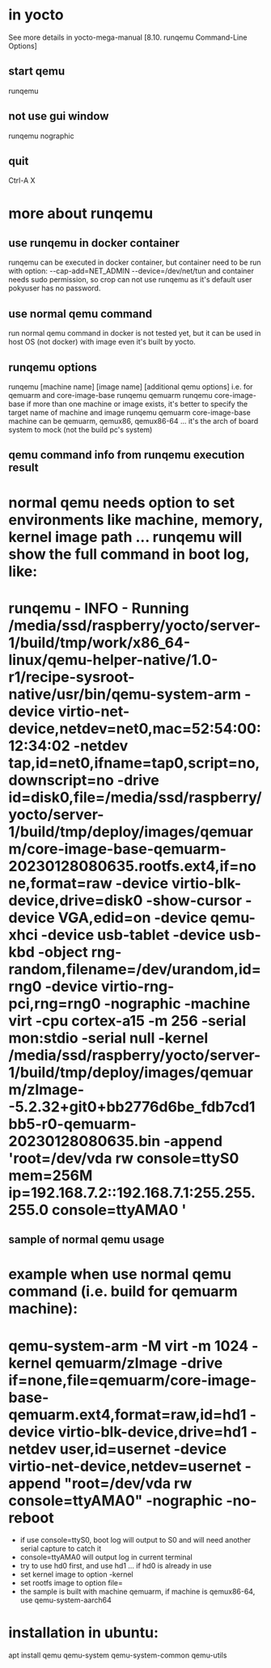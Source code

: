 # in yocto
See more details in yocto-mega-manual [8.10. runqemu Command-Line Options]
## start qemu
runqemu
## not use gui window
runqemu nographic
## quit
Ctrl-A X

# more about runqemu
## use runqemu in docker container
runqemu can be executed in docker container, but container need to be run with option:
    --cap-add=NET_ADMIN --device=/dev/net/tun
and container needs sudo permission, so crop can not use runqemu as it's default user pokyuser has no password.
## use normal qemu command
run normal qemu command in docker is not tested yet,
but it can be used in host OS (not docker) with image even it's built by yocto.
## runqemu options
runqemu [machine name] [image name] [additional qemu options]
i.e. for qemuarm and core-image-base
    runqemu qemuarm
    runqemu core-image-base
if more than one machine or image exists, it's better to specify the target name of machine and image
    runqemu qemuarm core-image-base
machine can be qemuarm, qemux86, qemux86-64 ...
it's the arch of board system to mock (not the build pc's system)
## qemu command info from runqemu execution result
normal qemu needs option to set environments like machine, memory, kernel image path ...
runqemu will show the full command in boot log, like:
===============================================================
runqemu - INFO - Running /media/ssd/raspberry/yocto/server-1/build/tmp/work/x86_64-linux/qemu-helper-native/1.0-r1/recipe-sysroot-native/usr/bin/qemu-system-arm -device virtio-net-device,netdev=net0,mac=52:54:00:12:34:02 -netdev tap,id=net0,ifname=tap0,script=no,downscript=no -drive id=disk0,file=/media/ssd/raspberry/yocto/server-1/build/tmp/deploy/images/qemuarm/core-image-base-qemuarm-20230128080635.rootfs.ext4,if=none,format=raw -device virtio-blk-device,drive=disk0 -show-cursor -device VGA,edid=on -device qemu-xhci -device usb-tablet -device usb-kbd -object rng-random,filename=/dev/urandom,id=rng0 -device virtio-rng-pci,rng=rng0  -nographic -machine virt -cpu cortex-a15 -m 256 -serial mon:stdio -serial null -kernel /media/ssd/raspberry/yocto/server-1/build/tmp/deploy/images/qemuarm/zImage--5.2.32+git0+bb2776d6be_fdb7cd1bb5-r0-qemuarm-20230128080635.bin -append 'root=/dev/vda rw  console=ttyS0 mem=256M ip=192.168.7.2::192.168.7.1:255.255.255.0 console=ttyAMA0 '
===============================================================
## sample of normal qemu usage
example when use normal qemu command (i.e. build for qemuarm machine):
===============================================================
qemu-system-arm -M virt -m 1024 -kernel qemuarm/zImage -drive if=none,file=qemuarm/core-image-base-qemuarm.ext4,format=raw,id=hd1 -device virtio-blk-device,drive=hd1 -netdev user,id=usernet -device virtio-net-device,netdev=usernet -append "root=/dev/vda rw console=ttyAMA0" -nographic -no-reboot
===============================================================
- if use console=ttyS0, boot log will output to S0 and will need another serial capture to catch it
- console=ttyAMA0 will output log in current terminal
- try to use hd0 first, and use hd1 ... if hd0 is already in use
- set kernel image to option -kernel
- set rootfs image to option file=
- the sample is built with machine qemuarm, if machine is qemux86-64, use qemu-system-aarch64

# installation in ubuntu:
apt install qemu qemu-system qemu-system-common qemu-utils
